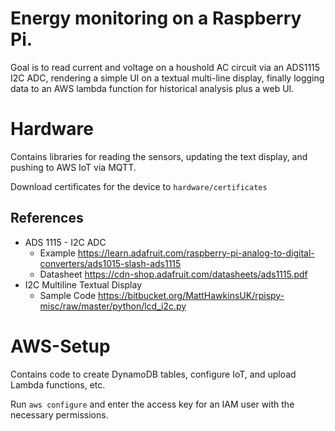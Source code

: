 # Energy monitoring on a Raspberry Pi.

Goal is to read current and voltage on a houshold AC circuit
via an ADS1115 I2C ADC, rendering a simple UI on a textual multi-line
display, finally logging data to an AWS lambda function for historical analysis plus a web UI.

# Hardware
Contains libraries for reading the sensors, updating the text display, and pushing to AWS IoT via MQTT.

Download certificates for the device to `hardware/certificates`

## References 
* ADS 1115 - I2C ADC    
  * Example https://learn.adafruit.com/raspberry-pi-analog-to-digital-converters/ads1015-slash-ads1115
  * Datasheet https://cdn-shop.adafruit.com/datasheets/ads1115.pdf
* I2C Multiline Textual Display 
  * Sample Code https://bitbucket.org/MattHawkinsUK/rpispy-misc/raw/master/python/lcd_i2c.py

# AWS-Setup
Contains code to create DynamoDB tables, configure IoT, and upload Lambda functions, etc. 

Run `aws configure` and enter the access key for an IAM user with the necessary permissions. 